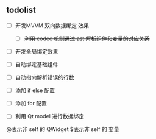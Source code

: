## todolist

- [ ] 开发MVVM 双向数据绑定 效果
    - [ ] ~~利用 codec 机制通过 ast 解析组件和变量的对应关系~~
- [ ] 开发全局绑定效果
- [ ] 自动绑定基础组件
- [ ] 自动指向解析错误的行数

- [ ] 添加 if else 配置 
- [ ] 添加 for 配置
- [ ] 利用 Qt model 进行数据绑定

@表示非 self 的 QWidget
$表示非 self 的 变量